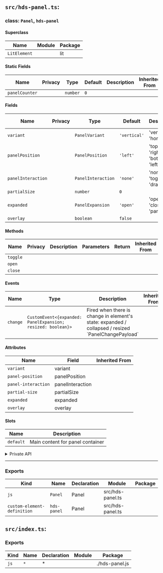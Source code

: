 ## `src/hds-panel.ts`:

### class: `Panel`, `hds-panel`

#### Superclass

| Name         | Module | Package |
| ------------ | ------ | ------- |
| `LitElement` |        | lit     |

#### Static Fields

| Name           | Privacy | Type     | Default | Description | Inherited From |
| -------------- | ------- | -------- | ------- | ----------- | -------------- |
| `panelCounter` |         | `number` | `0`     |             |                |

#### Fields

| Name               | Privacy | Type               | Default      | Description                            | Inherited From |
| ------------------ | ------- | ------------------ | ------------ | -------------------------------------- | -------------- |
| `variant`          |         | `PanelVariant`     | `'vertical'` | 'vertical' \| 'horizontal'             |                |
| `panelPosition`    |         | `PanelPosition`    | `'left'`     | 'top' \| 'right' \| 'bottom' \| 'left' |                |
| `panelInteraction` |         | `PanelInteraction` | `'none'`     | 'none' \| 'toggle' \| 'drag'           |                |
| `partialSize`      |         | `number`           | `0`          |                                        |                |
| `expanded`         |         | `PanelExpansion`   | `'open'`     | 'open' \| 'closed' \| 'partial'        |                |
| `overlay`          |         | `boolean`          | `false`      |                                        |                |

#### Methods

| Name     | Privacy | Description | Parameters | Return | Inherited From |
| -------- | ------- | ----------- | ---------- | ------ | -------------- |
| `toggle` |         |             |            |        |                |
| `open`   |         |             |            |        |                |
| `close`  |         |             |            |        |                |

#### Events

| Name     | Type                                                        | Description                                                                                          | Inherited From |
| -------- | ----------------------------------------------------------- | ---------------------------------------------------------------------------------------------------- | -------------- |
| `change` | `CustomEvent<{expanded: PanelExpansion; resized: boolean}>` | Fired when there is change in element's state: expanded / collapsed / resized \`PanelChangePayload\` |                |

#### Attributes

| Name                | Field            | Inherited From |
| ------------------- | ---------------- | -------------- |
| `variant`           | variant          |                |
| `panel-position`    | panelPosition    |                |
| `panel-interaction` | panelInteraction |                |
| `partial-size`      | partialSize      |                |
| `expanded`          | expanded         |                |
| `overlay`           | overlay          |                |

#### Slots

| Name      | Description                      |
| --------- | -------------------------------- |
| `default` | Main content for panel container |

<details><summary>Private API</summary>

#### Fields

| Name                     | Privacy   | Type              | Default | Description | Inherited From |
| ------------------------ | --------- | ----------------- | ------- | ----------- | -------------- |
| `containerComputedStyle` | protected |                   |         |             |                |
| `resizing`               | protected | `boolean`         | `false` |             |                |
| `slotElement`            | protected | `HTMLSlotElement` |         |             |                |
| `contentElement`         | protected | `HTMLElement`     |         |             |                |
| `handleElement`          | protected | `HTMLElement`     |         |             |                |
| `wrapperElement`         | protected | `HTMLElement`     |         |             |                |
| `_left`                  | private   | `number`          | `0`     |             |                |
| `_top`                   | private   | `number`          | `0`     |             |                |
| `_right`                 | private   | `number`          | `0`     |             |                |
| `_bottom`                | private   | `number`          | `0`     |             |                |
| `_showPeek`              | private   | `boolean`         | `false` |             |                |
| `_handleWidth`           | private   | `number`          | `0`     |             |                |
| `_handleHeight`          | private   | `number`          | `0`     |             |                |

#### Methods

| Name                  | Privacy   | Description | Parameters        | Return                 | Inherited From |
| --------------------- | --------- | ----------- | ----------------- | ---------------------- | -------------- |
| `renderPanel`         | protected |             | `template: any`   |                        |                |
| `_handleResize`       | private   |             | `e: PointerEvent` |                        |                |
| `_dragStart`          | private   |             | `e: PointerEvent` |                        |                |
| `_dragEnd`            | private   |             | `e: PointerEvent` |                        |                |
| `_handleToggle`       | private   |             |                   |                        |                |
| `_resetWrapperStyles` | private   |             |                   |                        |                |
| `_renderHandle`       | private   |             |                   | `TemplateResult \| {}` |                |

</details>

<hr/>

### Exports

| Kind                        | Name        | Declaration | Module           | Package |
| --------------------------- | ----------- | ----------- | ---------------- | ------- |
| `js`                        | `Panel`     | Panel       | src/hds-panel.ts |         |
| `custom-element-definition` | `hds-panel` | Panel       | src/hds-panel.ts |         |

## `src/index.ts`:

### Exports

| Kind | Name | Declaration | Module | Package        |
| ---- | ---- | ----------- | ------ | -------------- |
| `js` | `*`  | \*          |        | ./hds-panel.js |
